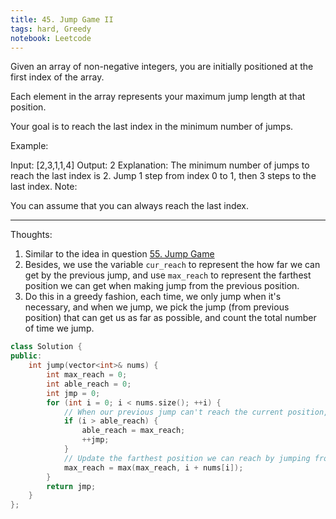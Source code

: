 ```yaml
---
title: 45. Jump Game II
tags: hard, Greedy
notebook: Leetcode
---
```


Given an array of non-negative integers, you are initially positioned at the first index of the array.

Each element in the array represents your maximum jump length at that position.

Your goal is to reach the last index in the minimum number of jumps.

Example:

Input: [2,3,1,1,4]
Output: 2
Explanation: The minimum number of jumps to reach the last index is 2.
    Jump 1 step from index 0 to 1, then 3 steps to the last index.
Note:

You can assume that you can always reach the last index.

----------
Thoughts:
1. Similar to the idea in question [55. Jump Game](https://leetcode.com/problems/jump-game/)
2. Besides, we use the variable `cur_reach` to represent the how far we can get by the previous jump, and use `max_reach` to represent the farthest position we can get when making jump from the previous position.
3. Do this in a greedy fashion, each time, we only jump when it's necessary, and when we jump, we pick the jump (from previous position) that can get us as far as possible, and count the total number of time we jump. 

```c++
class Solution {
public:
    int jump(vector<int>& nums) {
        int max_reach = 0;
        int able_reach = 0;
        int jmp = 0;
        for (int i = 0; i < nums.size(); ++i) {
            // When our previous jump can't reach the current position, make a farthest jump from previous position (which is kept in the variable max_reach)
            if (i > able_reach) {
                able_reach = max_reach;
                ++jmp;
            }
            // Update the farthest position we can reach by jumping from the position we pass.
            max_reach = max(max_reach, i + nums[i]);
        }
        return jmp;
    }
};
```